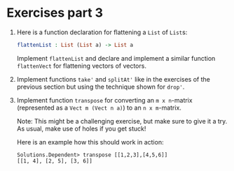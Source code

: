 # Exercises part 3

1. Here is a function declaration for flattening a `List` of `List`s:

   ```idris
   flattenList : List (List a) -> List a
   ```

   Implement `flattenList` and declare and implement a similar function `flattenVect` for flattening vectors of vectors.

2. Implement functions `take'` and `splitAt'` like in the exercises of the previous section but using the technique shown for `drop'`.

3. Implement function `transpose` for converting an `m x n`-matrix (represented as a `Vect m (Vect n a)`) to an `n x m`-matrix.

   Note: This might be a challenging exercise, but make sure to give it a try. As usual, make use of holes if you get stuck!

   Here is an example how this should work in action:

   ```repl
   Solutions.Dependent> transpose [[1,2,3],[4,5,6]]
   [[1, 4], [2, 5], [3, 6]]
   ```
